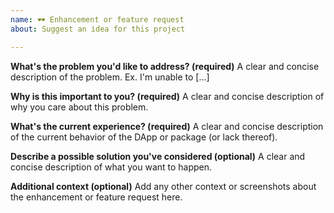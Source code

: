 ```yaml
---
name: 🕶 Enhancement or feature request
about: Suggest an idea for this project

---
```


<!-- Please keep your answers concise. Provide no more than a few sentences for each question. -->

**What's the problem you'd like to address? (required)**
A clear and concise description of the problem. Ex. I'm unable to [...]

**Why is this important to you? (required)**
A clear and concise description of why you care about this problem.

**What's the current experience? (required)**
A clear and concise description of the current behavior of the DApp or package (or lack thereof).

**Describe a possible solution you've considered (optional)**
A clear and concise description of what you want to happen.

**Additional context (optional)**
Add any other context or screenshots about the enhancement or feature request here.
